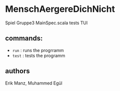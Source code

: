 # MenschAergereDichNicht
Spiel Gruppe3
MainSpec.scala tests TUI

## commands:
* `run` : runs the progrramm
* `test` : tests the programm

## authors
Erik Manz,
Muhammed Egül
